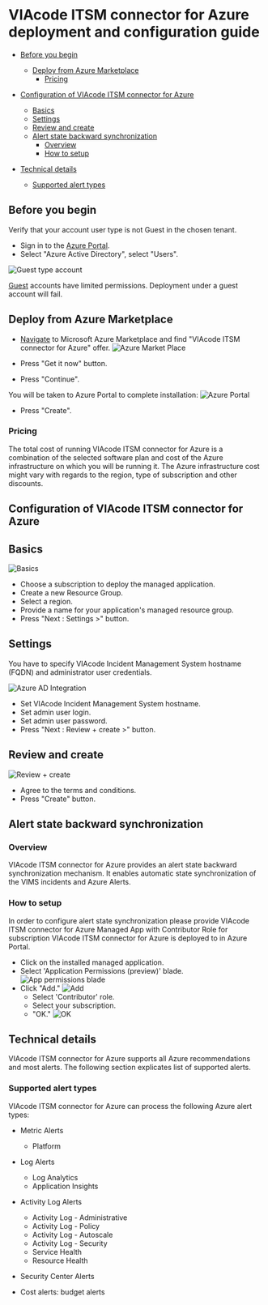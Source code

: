 # VIAcode ITSM connector for Azure deployment and configuration guide
<!-- TOC -->
- [Before you begin](#before-you-begin)
  - [Deploy from Azure Marketplace](#deploy-from-azure-marketplace)
    - [Pricing](#pricing)

- [Configuration of VIAcode ITSM connector for Azure](#configuration-of-viacode-itsm-connector-for-azure)
  - [Basics](#basics)
  - [Settings](#settings)
  - [Review and create](#review-and-create)
  - [Alert state backward synchronization](#alert-state-backward-synchronization)
    - [Overview](#overview)
    - [How to setup](#how-to-setup)
  
- [Technical details](#technical-details)
  - [Supported alert types](#supported-alert-types)
<!-- TOC END -->

## Before you begin

Verify that your account user type is not Guest in the chosen tenant.

- Sign in to the [Azure Portal](https://portal.azure.com/).
- Select "Azure Active Directory", select "Users".

![Guest type account](./media/guestAccount.png)

[Guest](https://docs.microsoft.com/azure/active-directory/b2b/user-properties) accounts have limited permissions. Deployment under a guest account will fail.

## Deploy from Azure Marketplace

- [Navigate](https://azuremarketplace.microsoft.com/en-us/marketplace/apps/viacode_consulting-1089577.viacode-itsm-connector-for-azure) to Microsoft Azure Marketplace and find "VIAcode ITSM connector for Azure" offer.
![Azure Market Place](./media/azureMarketPlaceConnector.png)

- Press "Get it now" button.
- Press "Continue".

You will be taken to Azure Portal to complete installation:
![Azure Portal](./media/azurePortalOfferProfileConnector.png)

- Press "Create".

### Pricing

The total cost of running VIAcode ITSM connector for Azure is a combination of the selected software plan and cost of the Azure infrastructure on which you will be running it. The Azure infrastructure cost might vary with regards to the region, type of subscription and other discounts.

## Configuration of VIAcode ITSM connector for Azure

## Basics

![Basics](./media/basicsSettingsConnector.png)

- Choose a subscription to deploy the managed application.
- Create a new Resource Group.
- Select a region.
- Provide a name for your application's managed resource group.
- Press "Next : Settings >" button.

## Settings

You have to specify VIAcode Incident Management System hostname (FQDN) and administrator user credentials.

![Azure AD Integration](./media/connectorSettings.png)

- Set VIAcode Incident Management System hostname.
- Set admin user login.
- Set admin user password.
- Press "Next : Review + create >" button.

## Review and create

![Review + create](./media/reviewPlusCreateConnector.png)

- Agree to the terms and conditions.
- Press "Create" button.

## Alert state backward synchronization

### Overview

VIAcode ITSM connector for Azure provides an alert state backward synchronization mechanism. It enables automatic state synchronization of the VIMS incidents and Azure Alerts.

### How to setup

In order to configure alert state synchronization please provide VIAcode ITSM connector for Azure Managed App with Contributor Role for subscription VIAcode ITSM connector for Azure is deployed to in Azure Portal.

- Click on the installed managed application.
- Select 'Application Permissions (preview)' blade.
![App permissions blade](./media/managedAppPermissions1.png)
- Click "Add."
![Add](./media/managedAppPermissions2.png)
  - Select 'Contributor' role.
  - Select your subscription.
  - "OK."
![OK](./media/managedAppPermissions3.png)

## Technical details

VIAcode ITSM connector for Azure supports all Azure recommendations and most alerts.
The following section explicates list of supported alerts.

### Supported alert types

VIAcode ITSM connector for Azure can process the following Azure alert types:

- Metric Alerts

  - Platform

- Log Alerts

  - Log Analytics
  - Application Insights

- Activity Log Alerts

  - Activity Log - Administrative
  - Activity Log - Policy
  - Activity Log - Autoscale
  - Activity Log - Security
  - Service Health
  - Resource Health
  
- Security Center Alerts

- Cost alerts: budget alerts